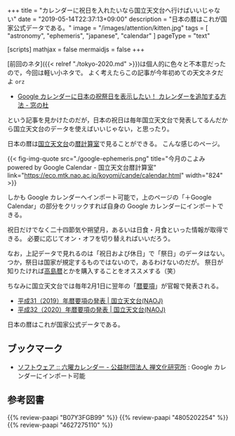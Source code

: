 +++
title = "カレンダーに祝日を入れたいなら国立天文台へ行けばいいじゃない"
date =  "2019-05-14T22:37:13+09:00"
description = "日本の暦はこれが国家公式データである。"
image = "/images/attention/kitten.jpg"
tags = [ "astronomy", "ephemeris", "japanese", "calendar" ]
pageType = "text"

[scripts]
  mathjax = false
  mermaidjs = false
+++

[前回のネタ]({{< relref "./tokyo-2020.md" >}})は個人的に色々と不本意だったので，今回は軽い小ネタで。
よく考えたらこの記事が今年初めての天文ネタだよ `orz`

- [Google カレンダーに日本の祝祭日を表示したい！ カレンダーを追加する方法 - 窓の杜](https://forest.watch.impress.co.jp/docs/serial/chrometips/1184245.html)

という記事を見かけたのだが，日本の祝日は毎年国立天文台で発表してるんだから国立天文台のデータを使えばいいじゃない，と思ったり。

日本の暦は[国立天文台]の[暦計算室]で見ることができる。
こんな感じのページ。

{{< fig-img-quote src="./google-ephemeris.png" title="今月のこよみ powered by Google Calendar - 国立天文台暦計算室" link="https://eco.mtk.nao.ac.jp/koyomi/cande/calendar.html" width="824" >}}

しかも Google カレンダーへインポート可能で，上のページの「＋Google Calendar」の部分をクリックすれば自身の Google カレンダーにインポートできる。

祝日だけでなく二十四節気や朔望月，あるいは日食・月食といった情報が取得できる。
必要に応じてオン・オフを切り替えればいいだろう。

なお，上記データで見れるのは「祝日および休日」で「祭日」のデータはない。
つか，祭日は国家が規定するものではないので，あるわけないのだが。
祭日が知りたければ[高島暦](https://www.amazon.co.jp/dp/B07JKP4CG8?tag=baldandersinf-22&linkCode=ogi&th=1&psc=1 "令和2年神宮館高島暦 | 神宮館編集部 | 占い | Kindleストア | Amazon")とかを購入することをオススメする（笑）

ちなみに国立天文台では毎年2月1日に翌年の「[暦要項](https://eco.mtk.nao.ac.jp/koyomi/yoko/ "暦要項 - 国立天文台暦計算室")」が官報で発表される。

- [平成31（2019）年暦要項の発表 | 国立天文台(NAOJ)](https://www.nao.ac.jp/news/topics/2018/20180201-rekiyoko.html)
- [平成32（2020）年暦要項の発表 | 国立天文台(NAOJ)](https://www.nao.ac.jp/news/topics/2019/20190201-rekiyoko.html)

日本の暦はこれが国家公式データである。

## ブックマーク

- [ソフトウェア :: 六曜カレンダー - 公益財団法人 禅文化研究所](https://www.zenbunka.or.jp/software/rokuyo/) : Google カレンダーにインポート可能

[国立天文台]: https://www.nao.ac.jp/ "国立天文台(NAOJ)"
[暦計算室]: https://eco.mtk.nao.ac.jp/koyomi/ "国立天文台 天文情報センター 暦計算室"

## 参考図書

{{% review-paapi "B07Y3FGB99" %}} <!-- 令和2年神宮館高島暦 -->
{{% review-paapi "4805202254" %}} <!-- 天体の位置計算 -->
{{% review-paapi "4627275110" %}} <!-- 天体物理学 -->
